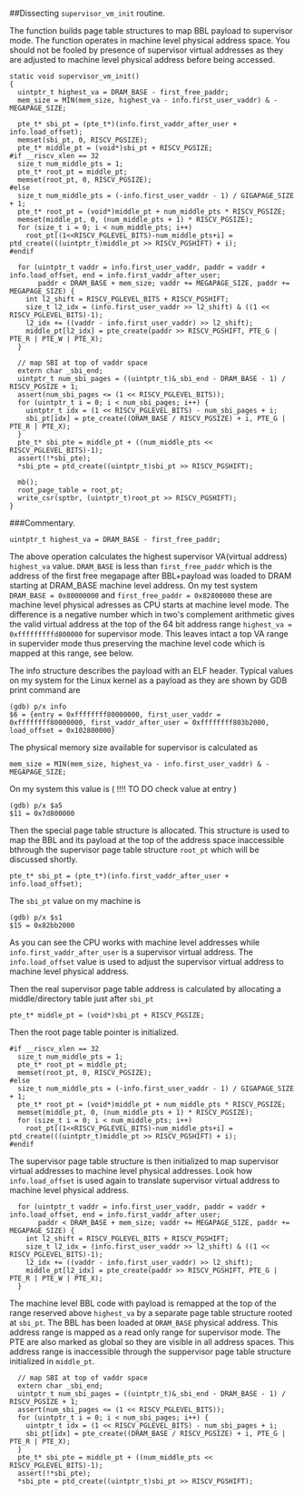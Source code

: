 
##Dissecting ```supervisor_vm_init``` routine.

The function builds page table structures to map BBL payload to supervisor mode. The function operates in machine level physical address space. You should not be fooled by presence of supervisor virtual addresses as they are adjusted to machine level physical address before being accessed. 

```
static void supervisor_vm_init()
{
  uintptr_t highest_va = DRAM_BASE - first_free_paddr;
  mem_size = MIN(mem_size, highest_va - info.first_user_vaddr) & -MEGAPAGE_SIZE;

  pte_t* sbi_pt = (pte_t*)(info.first_vaddr_after_user + info.load_offset);
  memset(sbi_pt, 0, RISCV_PGSIZE);
  pte_t* middle_pt = (void*)sbi_pt + RISCV_PGSIZE;
#if __riscv_xlen == 32
  size_t num_middle_pts = 1;
  pte_t* root_pt = middle_pt;
  memset(root_pt, 0, RISCV_PGSIZE);
#else
  size_t num_middle_pts = (-info.first_user_vaddr - 1) / GIGAPAGE_SIZE + 1;
  pte_t* root_pt = (void*)middle_pt + num_middle_pts * RISCV_PGSIZE;
  memset(middle_pt, 0, (num_middle_pts + 1) * RISCV_PGSIZE);
  for (size_t i = 0; i < num_middle_pts; i++)
    root_pt[(1<<RISCV_PGLEVEL_BITS)-num_middle_pts+i] = ptd_create(((uintptr_t)middle_pt >> RISCV_PGSHIFT) + i);
#endif

  for (uintptr_t vaddr = info.first_user_vaddr, paddr = vaddr + info.load_offset, end = info.first_vaddr_after_user;
       paddr < DRAM_BASE + mem_size; vaddr += MEGAPAGE_SIZE, paddr += MEGAPAGE_SIZE) {
    int l2_shift = RISCV_PGLEVEL_BITS + RISCV_PGSHIFT;
    size_t l2_idx = (info.first_user_vaddr >> l2_shift) & ((1 << RISCV_PGLEVEL_BITS)-1);
    l2_idx += ((vaddr - info.first_user_vaddr) >> l2_shift);
    middle_pt[l2_idx] = pte_create(paddr >> RISCV_PGSHIFT, PTE_G | PTE_R | PTE_W | PTE_X);
  }

  // map SBI at top of vaddr space
  extern char _sbi_end;
  uintptr_t num_sbi_pages = ((uintptr_t)&_sbi_end - DRAM_BASE - 1) / RISCV_PGSIZE + 1;
  assert(num_sbi_pages <= (1 << RISCV_PGLEVEL_BITS));
  for (uintptr_t i = 0; i < num_sbi_pages; i++) {
    uintptr_t idx = (1 << RISCV_PGLEVEL_BITS) - num_sbi_pages + i;
    sbi_pt[idx] = pte_create((DRAM_BASE / RISCV_PGSIZE) + i, PTE_G | PTE_R | PTE_X);
  }
  pte_t* sbi_pte = middle_pt + ((num_middle_pts << RISCV_PGLEVEL_BITS)-1);
  assert(!*sbi_pte);
  *sbi_pte = ptd_create((uintptr_t)sbi_pt >> RISCV_PGSHIFT);

  mb();
  root_page_table = root_pt;
  write_csr(sptbr, (uintptr_t)root_pt >> RISCV_PGSHIFT);
}
```

###Commentary.

```
uintptr_t highest_va = DRAM_BASE - first_free_paddr;
```
The above operation calculates the highest supervisor VA(virtual address) ```highest_va``` value. ```DRAM_BASE``` is less than ```first_free_paddr``` which is the address of the first free megapage after BBL+payload was loaded to DRAM starting at DRAM_BASE machine level address. On my test system ```DRAM_BASE = 0x80000000``` and ```first_free_paddr = 0x82800000``` these are machine level physical adresses as CPU starts at machine level mode. The difference is a negative number which in two's complement arithmetic gives the valid virtual address at the top of the 64 bit address range ```highest_va = 0xfffffffffd800000``` for supervisor mode. This leaves intact a top VA range in supervider mode thus preserving the machine level code which is mapped at this range, see below.

The info structure describes the payload with an ELF header. Typical values on my system for the Linux kernel as a payload as they are shown by GDB print command are
```
(gdb) p/x info
$6 = {entry = 0xffffffff80000000, first_user_vaddr = 0xffffffff80000000, first_vaddr_after_user = 0xffffffff803b2000, load_offset = 0x102800000}
```

The physical memory size available for supervisor is calculated as
```
mem_size = MIN(mem_size, highest_va - info.first_user_vaddr) & -MEGAPAGE_SIZE;
```
On my system this value is ( !!!! TO DO check value at entry )
```
(gdb) p/x $a5
$11 = 0x7d800000
```

Then the special page table structure is allocated. This structure is used to map the BBL and its payload at the top of the address space inaccessible bthrough the supervisor page table structure ```root_pt``` which will be discussed shortly.
```
pte_t* sbi_pt = (pte_t*)(info.first_vaddr_after_user + info.load_offset);
```
The ```sbi_pt``` value on my machine is
```
(gdb) p/x $s1
$15 = 0x82bb2000
```
As you can see the CPU works with machine level addresses while ```info.first_vaddr_after_user``` is a supervisor virtual address. The ```info.load_offset``` value is used to adjust the supervisor virtual address to machine level physical address.

Then the real supervisor page table address is calculated by allocating a middle/directory table just after ```sbi_pt```
```
pte_t* middle_pt = (void*)sbi_pt + RISCV_PGSIZE;
```
Then the root page table pointer is initialized.
```
#if __riscv_xlen == 32
  size_t num_middle_pts = 1;
  pte_t* root_pt = middle_pt;
  memset(root_pt, 0, RISCV_PGSIZE);
#else
  size_t num_middle_pts = (-info.first_user_vaddr - 1) / GIGAPAGE_SIZE + 1;
  pte_t* root_pt = (void*)middle_pt + num_middle_pts * RISCV_PGSIZE;
  memset(middle_pt, 0, (num_middle_pts + 1) * RISCV_PGSIZE);
  for (size_t i = 0; i < num_middle_pts; i++)
    root_pt[(1<<RISCV_PGLEVEL_BITS)-num_middle_pts+i] = ptd_create(((uintptr_t)middle_pt >> RISCV_PGSHIFT) + i);
#endif
```

The supervisor page table structure is then initialized to map supervisor virtual addresses to machine level physical addresses. Look how ```info.load_offset``` is used again to translate supervisor virtual address to machine level physical address.

```
  for (uintptr_t vaddr = info.first_user_vaddr, paddr = vaddr + info.load_offset, end = info.first_vaddr_after_user;
       paddr < DRAM_BASE + mem_size; vaddr += MEGAPAGE_SIZE, paddr += MEGAPAGE_SIZE) {
    int l2_shift = RISCV_PGLEVEL_BITS + RISCV_PGSHIFT;
    size_t l2_idx = (info.first_user_vaddr >> l2_shift) & ((1 << RISCV_PGLEVEL_BITS)-1);
    l2_idx += ((vaddr - info.first_user_vaddr) >> l2_shift);
    middle_pt[l2_idx] = pte_create(paddr >> RISCV_PGSHIFT, PTE_G | PTE_R | PTE_W | PTE_X);
  }
```
The machine level BBL code with payload is remapped at the top of the range reserved above ```highest_va``` by a separate page table structure rooted at ```sbi_pt```. The BBL has been loaded at ```DRAM_BASE``` physical address. This address range is mapped as a read only range for supervisor mode. The PTE are also marked as global so they are visible in all address spaces. This address range is inaccessible through the suppervisor page table structure initialized in ```middle_pt```.

```
  // map SBI at top of vaddr space
  extern char _sbi_end;
  uintptr_t num_sbi_pages = ((uintptr_t)&_sbi_end - DRAM_BASE - 1) / RISCV_PGSIZE + 1;
  assert(num_sbi_pages <= (1 << RISCV_PGLEVEL_BITS));
  for (uintptr_t i = 0; i < num_sbi_pages; i++) {
    uintptr_t idx = (1 << RISCV_PGLEVEL_BITS) - num_sbi_pages + i;
    sbi_pt[idx] = pte_create((DRAM_BASE / RISCV_PGSIZE) + i, PTE_G | PTE_R | PTE_X);
  }
  pte_t* sbi_pte = middle_pt + ((num_middle_pts << RISCV_PGLEVEL_BITS)-1);
  assert(!*sbi_pte);
  *sbi_pte = ptd_create((uintptr_t)sbi_pt >> RISCV_PGSHIFT);
```
